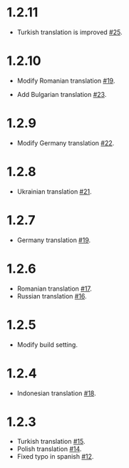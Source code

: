 # 1.2.11
- Turkish translation is improved [#25](https://github.com/runkids/vue2-timeago/pull/25).

# 1.2.10

- Modify Romanian translation [#19](https://github.com/runkids/vue2-timeago/pull/24).

- Add Bulgarian translation [#23](https://github.com/runkids/vue2-timeago/pull/23).

# 1.2.9

- Modify Germany translation [#22](https://github.com/runkids/vue2-timeago/pull/22).

# 1.2.8

- Ukrainian translation [#21](https://github.com/runkids/vue2-timeago/pull/21).

# 1.2.7

- Germany translation [#19](https://github.com/runkids/vue2-timeago/pull/19).

# 1.2.6

- Romanian translation [#17](https://github.com/runkids/vue2-timeago/issues/17).
- Russian translation [#16](https://github.com/runkids/vue2-timeago/issues/16).

# 1.2.5

- Modify build setting.

# 1.2.4

- Indonesian translation [#18](https://github.com/runkids/vue2-timeago/pull/18).

# 1.2.3

- Turkish translation [#15](https://github.com/runkids/vue2-timeago/pull/15).
- Polish translation [#14](https://github.com/runkids/vue2-timeago/issues/14).
- Fixed typo in spanish [#12](https://github.com/runkids/vue2-timeago/pull/12).
